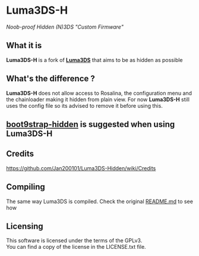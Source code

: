 # Luma3DS-H
*Noob-proof Hidden (N)3DS "Custom Firmware"*

## What it is

**Luma3DS-H** is a fork of [**Luma3DS**](https://github.com/AuroraWright/Luma3DS) that aims to be as hidden as possible


## What\'s the difference ?

**Luma3DS-H** does not allow access to Rosalina, the configuration menu and the chainloader making it hidden from plain view.
For now **Luma3DS-H** still uses the config file so its advised to remove it before using this.

[**boot9strap-hidden**](https://github.com/T3CHNOLOG1C/boot9strap-hidde) is suggested when using **Luma3DS-H**
---

## Credits

https://github.com/Jan200101/Luma3DS-Hidden/wiki/Credits

## Compiling

The same way Luma3DS is compiled.
Check the original [README.md](https://github.com/AuroraWright/Luma3DS/blob/master/README.md) to see how

## Licensing

This software is licensed under the terms of the GPLv3.  
You can find a copy of the license in the LICENSE.txt file.
